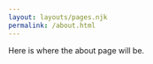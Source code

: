 ```yaml
---
layout: layouts/pages.njk
permalink: /about.html
---
```


Here is where the about page will be.